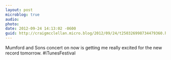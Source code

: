 ```yaml
---
layout: post
microblog: true
audio: 
photo: 
date: 2012-09-24 14:13:02 -0600
guid: http://craigmcclellan.micro.blog/2012/09/24/t250326998734479360.html
---
```

Mumford and Sons concert on now is getting me really excited for the new record tomorrow. #iTunesFestival
